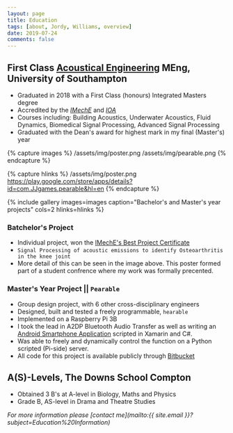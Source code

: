 ```yaml
---
layout: page
title: Education
tags: [about, Jordy, Williams, overview]
date: 2019-07-24
comments: false
---
```


## First Class [Acoustical Engineering](https://www.southampton.ac.uk/engineering/undergraduate/courses/acoustical_engineering/h722_meng_acoustical_engineering.page) MEng, University of Southampton
* Graduated in 2018 with a First Class (honours) Integrated Masters degree
* Accredited by the *[IMechE](https://www.imeche.org)* and *[IOA](https://www.ioa.org.uk/)*
* Courses including: Building Acoustics, Underwater Acoustics, Fluid Dynamics, Biomedical Signal Processing, Advanced Signal Processing
* Graduated with the Dean's award for highest mark in my final (Master's) year

{% capture images %}
    /assets/img/poster.png
    /assets/img/pearable.png
{% endcapture %}

{% capture hlinks %}
    /assets/img/poster.png
    https://play.google.com/store/apps/details?id=com.JJgames.pearable&hl=en
{% endcapture %}

{% include gallery images=images caption="Bachelor's and Master's year projects" cols=2 hlinks=hlinks %}

### Batchelor's Project
* Individual project, won the [IMechE's Best Project Certificate](https://www.imeche.org/careers-education/scholarships-and-awards/awards-a-c/best-project-certificate) 
* `Signal Processing of acoustic emissions to identify Osteoarthritis in the knee joint`
* More detail of this can be seen in the image above. This poster formed part of a student confrence where my work was formally precented.

### Master's Year Project || `Pearable`
* Group design project, with 6 other cross-disciplinary engineers
* Designed, built and tested a freely programmable, `hearable`
* Implemented on a Raspberry Pi 3B
* I took the lead in A2DP Bluetooth Audio Transfer as well as writing an [Android Smartphone Application](https://play.google.com/store/apps/details?id=com.JJgames.pearable&hl=en) scripted in Xamarin and C#.
* Was able to freely and dynamically control the function on a Python scripted (Pi-side) server.
* All code for this project is available publicly through [Bitbucket](https://bitbucket.org/hearablegdp/pearable-gdp-code/src)

## A(S)-Levels, The Downs School Compton
* Obtained 3 B's at A-level in Biology, Maths and Physics
* Grade B, AS-level in Drama and Theatre Studies

_For more information please [contact me](mailto:{{ site.email }}?subject=Education%20Information)_